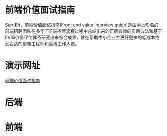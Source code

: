 # 前端价值面试指南
StartBit，前端价值面试指南(Front end value interview guide)是由沪上知名的前端招聘团队在多年IT前端招聘流程过程中总结出来的正确有效的实践方法和基于FVIG价值评估体系研究出来综合成果，旨在帮助中小企业主更好更快的低成本找到合适的前端工程师和高级工作人员。
# 演示网址
[前端价值面试指南]()
# 后端

# 前端
